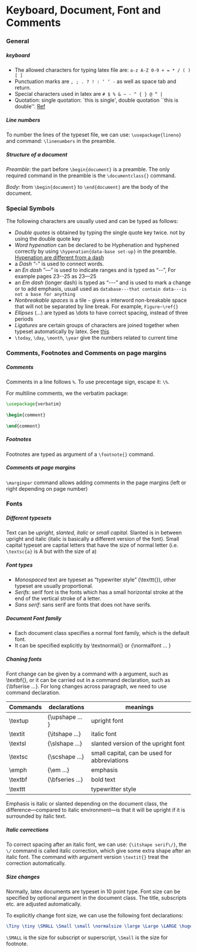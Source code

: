 # Keyboard, Document, Font and Comments
### General
##### keyboard
- The allowed characters for typing latex file are: `a-z A-Z 0-9 + = * / ( ) [ ]`
- Punctuation marks are `, ; . ? ! : ‘ ‘ -` as well as space tab and return.
- Special characters used in latex are `# $ % & ~ - ^ { } @ “ |`
- Quotation: single quotation: `this is single', double quotation ``this is double''. [Ref](https://www.maths.tcd.ie/~dwilkins/LaTeXPrimer/QuotDash.html)

##### Line numbers
To number the lines of the typeset file, we can use: `\usepackage{lineno}` and command: `\linenumbers`  in the preamble.

##### Structure of a document
*Preamble*: the part before `\begin{document}` is a preamble. The only required command in the preamble is the `\documentclass{}` command.

*Body*: from `\begin{document}` to `\end{document}` are the body of the document. 


### Special Symbols
The following characters are usually used and can be typed as follows:
- *Double quotes* is obtained by typing the single quote key twice. not by using the double quote key
- *Word hypenation* can be declared to be Hyphenation and hyphened correctly by using `\hypenation{data-base set-up}` in the preamble. [Hypenation are different from a dash](https://www.grammarly.com/blog/hyphens-and-dashes/)
- a *Dash* “-” is used to connect words.
- an *En dash* ”—” is used to indicate ranges and is typed as “--”, For example pages 23--25 as 23—25
- an *Em dash* (longer dash) is typed as “---” and is used to mark a change or to add emphasis, usuall used as `database---that contain data---is not a base for anything`
- *Nonbreakable spaces* is a tile `~` gives a interword non-breakable space that will not be separated by line break. For example, `Figure~\ref{}`
- *Ellipses* (...) are typed as \dots to have correct spacing, instead of three periods
- *Ligatures* are certain groups of characters are joined together when typeset automatically by latex. See [this](https://en.wikipedia.org/wiki/Ligature_(writing))
- `\today`, `\day`, `\month`, `\year` give the numbers related to current time

### Comments, Footnotes and Comments on page margins
##### Comments
Comments in a line follows `%`. To use precentage sign, escape it: `\%`.

For multiline comments, we the verbatim package:    
```latex
\usepackage{verbatim}
    
\begin{comment}
   ...
\end{comment}
```
    
##### Footnotes
Footnotes are typed as argument of a `\footnote{}` command. 

##### Comments at page margins
`\marginpar` command allows adding comments in the page margins (left or right depending on page number)

### Fonts
##### Different typesets
Text can be *upright*, *slanted*, *italic* or *small capital*. Slanted is in between upright and italic (italic is basically a different version of the font). Small capital typeset are captial letters that have the size of normal letter (i.e. `\textsc{a}` is A but with the size of a)

##### Font types
- *Monospaced* text are typeset as “typewriter style” (\texttt{}), other typeset are usually proportional.
- *Serifs*: serif font is the fonts which has a small horizontal stroke at the end of the vertical stroke of a letter.
- *Sans serif*: sans serif are fonts that does not have serifs.

##### Document Font family
- Each document class specifies a normal font family, which is the default font.
- It can be specified explicitly by \textnormal{} or {\normalfont ... }

##### Chaning fonts
Font change can be given by a command with a argument, such as \textbf{}, or it can be carried out in a command declaration, such as {\bfserise ...}. For long changes across paragraph, we need to use command declaration.
    
| Commands | declarations | meanings |
| --- | --- | --- |
| \textup | {\upshape ... } | upright font |
| \textit | {\itshape ...} | italic font |
| \textsl | {\slshape ...} | slanted version of the upright font |
| \textsc | {\scshape ...} | small capital, can be used for abbreviations |
| \emph | {\em ...} | emphasis |
| \textbf | {\bfseries ...} | bold text |
| \texttt |  | typewritter style |

Emphasis is italic or slanted depending on the document class, the difference—compared to italic environment—is that it will be upright if it is surrounded by italic text.

##### Italic corrections
To correct spacing after an italic font, we can use: `{\itshape serif\/}`, the `\/` command is called italic correction, which give some extra shape after an italic font. The command with argument version `\textit{}` treat the correction automatically.

##### Size changes
Normally, latex documents are typeset in 10 point type. Font size can be specified by optional argument in the document class. The title, subscripts etc. are adjusted automatically.

To explicitly change font size, we can use the following font declarations:
```latex
\Tiny \tiny \SMALL \Small \small \normalsize \large \Large \LARGE \huge \Huge
```
`\SMALL` is the size for subscript or superscript, `\Small` is the size for footnote.
    